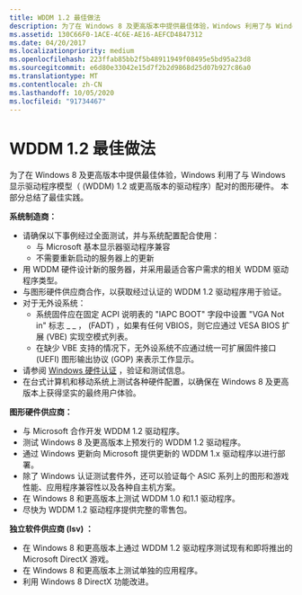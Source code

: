 ```yaml
---
title: WDDM 1.2 最佳做法
description: 为了在 Windows 8 及更高版本中提供最佳体验，Windows 利用了与 Windows 显示驱动程序模型（ (WDDM) 1.2 或更高版本的驱动程序）配对的图形硬件。 本部分总结了最佳实践。
ms.assetid: 130C66F0-1ACE-4C6E-AE16-AEFCD4847312
ms.date: 04/20/2017
ms.localizationpriority: medium
ms.openlocfilehash: 223ffab85bb2f5b48911949f08495e5bd95a23d8
ms.sourcegitcommit: e6d80e33042e15d7f2b2d9868d25d07b927c86a0
ms.translationtype: MT
ms.contentlocale: zh-CN
ms.lasthandoff: 10/05/2020
ms.locfileid: "91734467"
---
```

# <a name="wddm-12-best-practices"></a>WDDM 1.2 最佳做法


为了在 Windows 8 及更高版本中提供最佳体验，Windows 利用了与 Windows 显示驱动程序模型（ (WDDM) 1.2 或更高版本的驱动程序）配对的图形硬件。 本部分总结了最佳实践。

**系统制造商：**

-   请确保以下事例经过全面测试，并与系统配置配合使用：
    -   与 Microsoft 基本显示器驱动程序兼容
    -   不需要重新启动的服务器上的更新
-   用 WDDM 硬件设计新的服务器，并采用最适合客户需求的相关 WDDM 驱动程序类型。
-   与图形硬件供应商合作，以获取经过认证的 WDDM 1.2 驱动程序用于验证。
-   对于无外设系统：
    -   系统固件应在固定 ACPI 说明表的 "IAPC BOOT" 字段中设置 "VGA Not in" 标志 \_ \_ ， (FADT) ，如果有任何 VBIOS，则它应通过 VESA BIOS 扩展 (VBE) 实现空模式列表。
    -   在缺少 VBE 支持的情况下，无外设系统不应通过统一可扩展固件接口 (UEFI) 图形输出协议 (GOP) 来表示工作显示。
-   请参阅 [Windows 硬件认证](/previous-versions/windows/hardware/hck/jj124227(v=vs.85)) ，验证和测试信息。
-   在台式计算机和移动系统上测试各种硬件配置，以确保在 Windows 8 及更高版本上获得坚实的最终用户体验。

**图形硬件供应商：**

-   与 Microsoft 合作开发 WDDM 1.2 驱动程序。
-   测试 Windows 8 及更高版本上预发行的 WDDM 1.2 驱动程序。
-   通过 Windows 更新向 Microsoft 提供更新的 WDDM 1.x 驱动程序以进行部署。
-   除了 Windows 认证测试套件外，还可以验证每个 ASIC 系列上的图形和游戏性能、应用程序兼容性以及各种自主机方案。
-   在 Windows 8 和更高版本上测试 WDDM 1.0 和1.1 驱动程序。
-   尽快为 WDDM 1.2 驱动程序提供完整的零售包。

**独立软件供应商 (Isv) ：**

-   在 Windows 8 和更高版本上通过 WDDM 1.2 驱动程序测试现有和即将推出的 Microsoft DirectX 游戏。
-   在 Windows 8 和更高版本上测试单独的应用程序。
-   利用 Windows 8 DirectX 功能改进。

 

